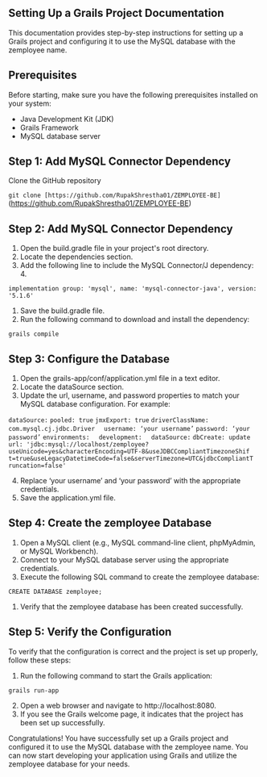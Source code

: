 ﻿## Setting Up a Grails Project Documentation

This documentation provides step-by-step instructions for setting up a Grails project and configuring it to use the MySQL database with the zemployee name.

## Prerequisites

Before starting, make sure you have the following prerequisites installed on your system:

- Java Development Kit (JDK)
- Grails Framework
- MySQL database server

## Step 1: Add MySQL Connector Dependency

Clone the GitHub repository

`git clone [https://github.com/RupakShrestha01/ZEMPLOYEE-BE]`(https://github.com/RupakShrestha01/ZEMPLOYEE-BE)

## Step 2: Add MySQL Connector Dependency

1. Open the build.gradle file in your project's root directory.
1. Locate the dependencies section.
1. Add the following line to include the MySQL Connector/J dependency: 4.

`implementation group: 'mysql', name: 'mysql-connector-java', version: '5.1.6'`

1. Save the build.gradle file.
1. Run the following command to download and install the dependency:

`grails compile`

## Step 3: Configure the Database

1. Open the grails-app/conf/application.yml file in a text editor.
1. Locate the dataSource section.
1. Update the url, username, and password properties to match your MySQL database configuration. For example:

`dataSource:`
`pooled: true`
`jmxExport: true`
`driverClassName: com.mysql.cj.jdbc.Driver  `
`username: ‘your username’`
`password: ‘your password’`
`environments:  `
`development:  `
`dataSource:`
`dbCreate: update`
`url: 'jdbc:mysql://localhost/zemployee? useUnicode=yes&characterEncoding=UTF-8&useJDBCCompliantTimezoneShif t=true&useLegacyDatetimeCode=false&serverTimezone=UTC&jdbcCompliantT runcation=false'`

4. Replace ‘your username’ and ‘your password’ with the appropriate credentials.
5. Save the application.yml file.

## Step 4: Create the zemployee Database

1. Open a MySQL client (e.g., MySQL command-line client, phpMyAdmin, or MySQL Workbench).
1. Connect to your MySQL database server using the appropriate credentials.
1. Execute the following SQL command to create the zemployee database:

`CREATE DATABASE zemployee;`

1. Verify that the zemployee database has been created successfully.

## Step 5: Verify the Configuration

To verify that the configuration is correct and the project is set up properly, follow these steps:

1. Run the following command to start the Grails application:

`grails run-app`

2. Open a web browser and navigate to http://localhost:8080.
3. If you see the Grails welcome page, it indicates that the project has been set up successfully.

Congratulations! You have successfully set up a Grails project and configured it to use the MySQL database with the zemployee name. You can now start developing your application using Grails and utilize the zemployee database for your needs.
